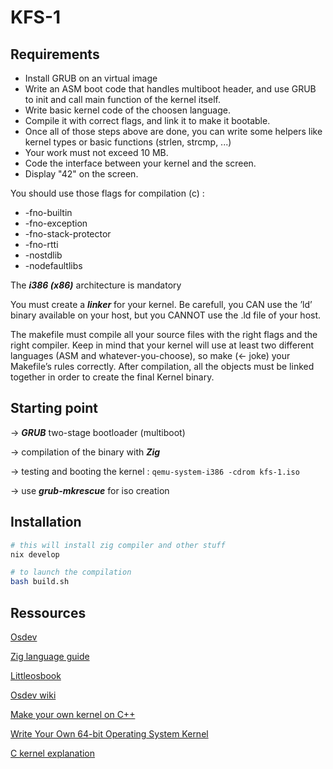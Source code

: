 # KFS-1

## Requirements

- Install GRUB on an virtual image
- Write an ASM boot code that handles multiboot header, and use GRUB to init and
call main function of the kernel itself.
- Write basic kernel code of the choosen language.
- Compile it with correct flags, and link it to make it bootable.
- Once all of those steps above are done, you can write some helpers like kernel types
or basic functions (strlen, strcmp, ...)
- Your work must not exceed 10 MB.
- Code the interface between your kernel and the screen.
- Display "42" on the screen.

You should use those flags for compilation (c) :
- -fno-builtin
- -fno-exception
- -fno-stack-protector
- -fno-rtti
- -nostdlib
- -nodefaultlibs

The ***i386 (x86)*** architecture is mandatory

You must create a ***linker*** for your kernel. Be carefull, you CAN use the ’ld’ binary available on your host, but you CANNOT use the
.ld file of your host.

The makefile must compile all your source files with the right flags and the right compiler. Keep in mind that your kernel will use at least two different languages (ASM and
whatever-you-choose), so make (<- joke) your Makefile’s rules correctly. After compilation, all the objects must be linked together in order to create the final
Kernel binary.

## Starting point

-> ***GRUB*** two-stage bootloader (multiboot)

-> compilation of the binary with ***Zig***

-> testing and booting the kernel : `qemu-system-i386 -cdrom kfs-1.iso`

-> use ***grub-mkrescue*** for iso creation


## Installation

```sh
# this will install zig compiler and other stuff
nix develop

# to launch the compilation
bash build.sh
```

## Ressources

[Osdev](https://wiki.osdev.org/Expanded_Main_Page)

[Zig language guide](https://zig.guide/)

[Littleosbook](littleosbook.github.io)

[Osdev wiki](https://osdev.wiki/wiki/Expanded_Main_Page)

[Make your own kernel on C++](https://www.youtube.com/watch?v=uR3suoJeKVg)

[Write Your Own 64-bit Operating System Kernel](https://www.youtube.com/watch?v=FkrpUaGThTQ)

[C kernel explanation](https://wiki.osdev.org/Bare_Bones)
